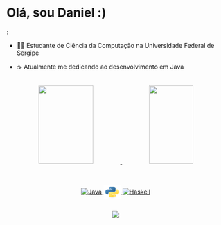 # Olá, sou Daniel :)
:

- 👨‍💻 Estudante de Ciência da Computação na Universidade Federal de Sergipe
- ☕ Atualmente me dedicando ao desenvolvimento em Java

  ##
 
 <div align="center" style="display: inline_block">
  <a href="https://github.com/Dan-Avila">
  <img height="180em" width="50%" src="https://github-readme-stats.vercel.app/api?username=Dan-Avila&show_icons=true&theme=github_dark&include_all_commits=true&count_private=true"/>
  <img height="180em" width="45%" src="https://github-readme-stats.vercel.app/api/top-langs/?username=Dan-Avila&layout=compact&langs_count=7&theme=github_dark"/>
</div>
  
  ##
  
<div align="center" style="display: inline_block"><br>
  <img align="center" alt="Java" height="30" width="40" src="https://cdn.jsdelivr.net/gh/devicons/devicon/icons/java/java-original.svg">
  <img align="center" alt="Python" height="30" width="40" src="https://raw.githubusercontent.com/devicons/devicon/master/icons/python/python-original.svg">
  <img align="center" alt="Haskell" height="30" width="40" src="https://cdn.jsdelivr.net/gh/devicons/devicon/icons/haskell/haskell-original.svg">
</div>
    
  ##
    
<div align="center"> 
  <a href="https://www.linkedin.com/in/daniel-avila-sl/" target="_blank"><img src="https://img.shields.io/badge/LinkedIn-0077B5?style=for-the-badge&logo=linkedin&logoColor=white"></a>
</div>
  
